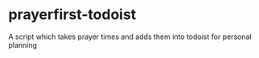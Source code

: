 # prayerfirst-todoist
A script which takes prayer times and adds them into todoist for personal planning
